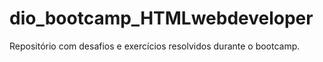 # dio_bootcamp_HTMLwebdeveloper
Repositório com desafios e exercícios resolvidos durante o bootcamp.
